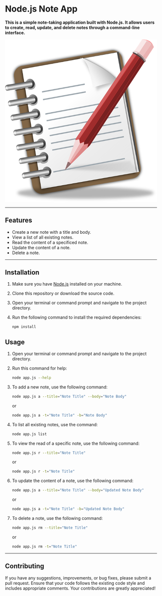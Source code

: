 # Node.js Note App

**This is a simple note-taking application built with Node.js. It allows users to create, read, update, and delete notes through a command-line interface.**

![Note](./Notes.png)

---

## Features

- Create a new note with a title and body.
- View a list of all existing notes.
- Read the content of a specificed note.
- Update the content of a note.
- Delete a note.

---

## Installation

1. Make sure you have [Node.js](https://nodejs.org/) installed on your machine.
2. Clone this repository or download the source code.
3. Open your terminal or command prompt and navigate to the project directory.
4. Run the following command to install the required dependencies:

   ```sh
   npm install
   ```

## Usage

1. Open your terminal or command prompt and navigate to the project directory.
2. Run this command for help:
   ```sh
   node app.js --help
   ```
3. To add a new note, use the following command:

   ```sh
   node app.js a --title="Note Title" --body="Note Body"
   ```

   or

   ```sh
   node app.js a -t="Note Title" -b="Note Body"
   ```

4. To list all existing notes, use the command:

   ```sh
   node app.js list
   ```

5. To view the read of a specific note, use the following command:

   ```sh
   node app.js r --title="Note Title"
   ```

   or

   ```sh
   node app.js r -t="Note Title"
   ```

6. To update the content of a note, use the following command:

   ```sh
   node app.js a --title="Note Title" --body="Updated Note Body"
   ```

   or

   ```sh
   node app.js a -t="Note Title" -b="Updated Note Body"
   ```

7. To delete a note, use the following command:

   ```sh
   node app.js rm --title="Note Title"
   ```

   or

   ```sh
   node app.js rm -t="Note Title"
   ```

---

## Contributing

If you have any suggestions, improvements, or bug fixes, please submit a pull request. Ensure that your code follows the existing code style and includes appropriate comments. Your contributions are greatly appreciated!

